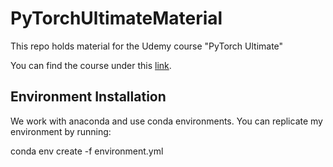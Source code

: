 # PyTorchUltimateMaterial

This repo holds material for the Udemy course "PyTorch Ultimate"

You can find the course under this [link](https://www.udemy.com/instructor/course/4684974).

## Environment Installation

We work with anaconda and use conda environments. You can replicate my environment by running:

conda env create -f environment.yml